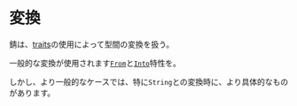 # <!--Conversion--> 変換

<!--Rust addresses conversion between types by the use of [traits].-->
錆は、[traits]の使用によって型間の変換を扱う。
<!--The generic conversions will use the [`From`] and [`Into`] traits.-->
一般的な変換が使用されます[`From`]と[`Into`]特性を。
<!--However there are more specific ones for the more common cases, in particular when converting to and from `String` s.-->
しかし、より一般的なケースでは、特に`String`との変換時に、より具体的なものがあります。

<!--[traits]: trait.html
 [`From`]: https://doc.rust-lang.org/std/convert/trait.From.html
 [`Into`]: https://doc.rust-lang.org/std/convert/trait.Into.html
-->
[traits]: trait.html
 [`From`]: https://doc.rust-lang.org/std/convert/trait.From.html
 [`Into`]: https://doc.rust-lang.org/std/convert/trait.Into.html


